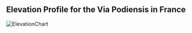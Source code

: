 ## Elevation Profile for the Via Podiensis in France

![ElevationChart](https://user-images.githubusercontent.com/32556466/220470426-0ef9c58a-71de-4ec1-a6e4-97b0573e5035.jpg)
